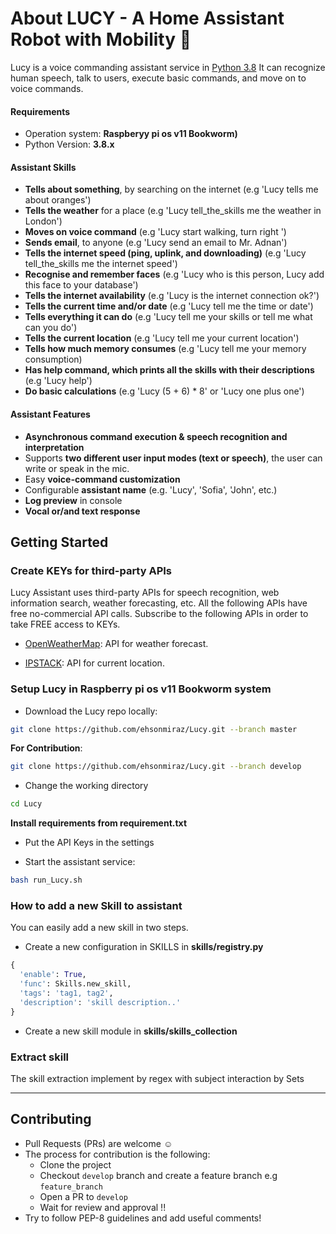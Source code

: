 # About LUCY - A Home Assistant Robot with Mobility 🧠
Lucy is a voice commanding assistant service in [Python 3.8](https://www.python.org/downloads/release/python-360/)
It can recognize human speech, talk to users, execute basic commands, and  move on to voice commands.

#### Requirements

* Operation system: **Raspberyy pi os v11 Bookworm)**
* Python Version: **3.8.x**


#### Assistant Skills 


*   **Tells about something**, by searching on the internet (e.g 'Lucy tells me about oranges')
*   **Tells the weather** for a place (e.g 'Lucy tell_the_skills me the weather in London')
*   **Moves on voice command** (e.g 'Lucy start walking, turn right ')
*   **Sends email**, to anyone  (e.g 'Lucy send an email to Mr. Adnan')
*   **Tells the internet speed (ping, uplink, and downloading)** (e.g 'Lucy tell_the_skills me the internet speed')
*   **Recognise and remember  faces** (e.g 'Lucy who is this person, Lucy add this face to your database')
*   **Tells the internet availability** (e.g 'Lucy is the internet connection ok?')
*   **Tells the current time and/or date** (e.g 'Lucy tell me the time or date')
*   **Tells everything it can do** (e.g 'Lucy tell me your skills or tell me what can you do')
*   **Tells the current location** (e.g 'Lucy tell me your current location')
*   **Tells how much memory consumes** (e.g 'Lucy tell me your memory consumption)
*   **Has help command, which prints all the skills with their descriptions** (e.g 'Lucy help')
*   **Do basic calculations** (e.g 'Lucy (5 + 6) * 8' or 'Lucy one plus one')


#### Assistant Features
*   **Asynchronous command execution & speech recognition and interpretation**
*   Supports **two different user input modes (text or speech)**, the user can write or speak in the mic.
*   Easy **voice-command customization**
*   Configurable **assistant name** (e.g. 'Lucy', 'Sofia', 'John', etc.) 
*   **Log preview** in console
*   **Vocal or/and text response**


## Getting Started
### Create KEYs for third-party APIs
Lucy Assistant uses third-party APIs for speech recognition, web information search, weather forecasting, etc.
All the following APIs have free no-commercial API calls. Subscribe to the following APIs in order to take FREE access to KEYs.
*   [OpenWeatherMap](https://openweathermap.org/appid): API for weather forecast.

*   [IPSTACK](https://ipstack.com/signup/free): API for current location.
### Setup Lucy in Raspberry pi os v11 Bookworm system
* Download the Lucy repo locally:
```bash
git clone https://github.com/ehsonmiraz/Lucy.git --branch master
```

**For Contribution**:
```bash
git clone https://github.com/ehsonmiraz/Lucy.git --branch develop
```

*   Change the working directory
```bash
cd Lucy
```
**Install requirements from requirement.txt**

*   Put the API Keys in the settings


*   Start the assistant service:
```bash
bash run_Lucy.sh
```

### How to add a new Skill to assistant
You can easily add a new skill in two steps.
*   Create a new configuration in SKILLS in **skills/registry.py**
```python
{ 
  'enable': True,
  'func': Skills.new_skill,
  'tags': 'tag1, tag2',
  'description': 'skill description..'
}               
```
*   Create a new skill module in **skills/skills_collection**


### Extract skill
The skill extraction implement by regex with subject interaction by Sets

---

## Contributing
* Pull Requests (PRs) are welcome :relaxed:
* The process for contribution is the following:
    * Clone the project
    * Checkout `develop` branch and create a feature branch e.g `feature_branch`
    * Open a PR to `develop`
    * Wait for review and approval !!
* Try to follow PEP-8 guidelines and add useful comments!


